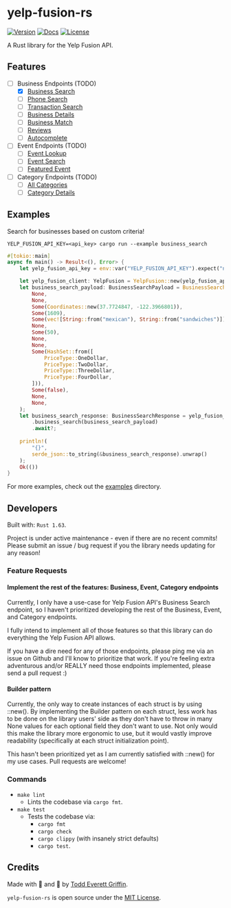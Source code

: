 # yelp-fusion-rs

[![Version](https://img.shields.io/crates/v/yelp-fusion-rs)](https://crates.io/crates/yelp-fusion-rs)
[![Docs](https://docs.rs/yelp-fusion-rs/badge.svg)](https://docs.rs/yelp-fusion-rs)
[![License](https://img.shields.io/crates/l/yelp-fusion-rs)](https://crates.io/crates/yelp-fusion-rs)

A Rust library for the Yelp Fusion API.

## Features

- [ ] Business Endpoints (TODO)
  - [X] [Business Search](https://www.yelp.com/developers/documentation/v3/business_search)
  - [ ] [Phone Search](https://www.yelp.com/developers/documentation/v3/business_search_phone)
  - [ ] [Transaction Search](https://www.yelp.com/developers/documentation/v3/transaction_search)
  - [ ] [Business Details](https://www.yelp.com/developers/documentation/v3/business)
  - [ ] [Business Match](https://www.yelp.com/developers/documentation/v3/business_match)
  - [ ] [Reviews](https://www.yelp.com/developers/documentation/v3/business_reviews)
  - [ ] [Autocomplete](https://www.yelp.com/developers/documentation/v3/autocomplete)
- [ ] Event Endpoints (TODO)
  - [ ] [Event Lookup](https://www.yelp.com/developers/documentation/v3/event)
  - [ ] [Event Search](https://www.yelp.com/developers/documentation/v3/event_search)
  - [ ] [Featured Event](https://www.yelp.com/developers/documentation/v3/featured_event)
- [ ] Category Endpoints (TODO)
  - [ ] [All Categories](https://www.yelp.com/developers/documentation/v3/all_categories)
  - [ ] [Category Details](https://www.yelp.com/developers/documentation/v3/category)

## Examples

Search for businesses based on custom criteria!

`YELP_FUSION_API_KEY=<api_key> cargo run --example business_search`

```rust
#[tokio::main]
async fn main() -> Result<(), Error> {
    let yelp_fusion_api_key = env::var("YELP_FUSION_API_KEY").expect("no Yelp Fusion API key");

    let yelp_fusion_client: YelpFusion = YelpFusion::new(yelp_fusion_api_key, None);
    let business_search_payload: BusinessSearchPayload = BusinessSearchPayload::new(
        None,
        None,
        Some(Coordinates::new(37.7724847, -122.3966801)),
        Some(1609),
        Some(vec![String::from("mexican"), String::from("sandwiches")]),
        None,
        Some(50),
        None,
        None,
        Some(HashSet::from([
            PriceType::OneDollar,
            PriceType::TwoDollar,
            PriceType::ThreeDollar,
            PriceType::FourDollar,
        ])),
        Some(false),
        None,
        None,
    );
    let business_search_response: BusinessSearchResponse = yelp_fusion_client
        .business_search(business_search_payload)
        .await?;
    
    println!(
        "{}",
        serde_json::to_string(&business_search_response).unwrap()
    );
    Ok(())
}
```

For more examples, check out the [examples](https://github.com/goddtriffin/yelp-fusion-rs/blob/main/examples) directory.

## Developers

Built with: `Rust 1.63`.

Project is under active maintenance - even if there are no recent commits!
Please submit an issue / bug request if you the library needs updating for any reason!

### Feature Requests

#### Implement the rest of the features: Business, Event, Category endpoints

Currently, I only have a use-case for Yelp Fusion API's Business Search endpoint,
so I haven't prioritized developing the rest of the Business, Event, and Category endpoints.

I fully intend to implement all of those features so that this library can do everything the Yelp Fusion API allows.

If you have a dire need for any of those endpoints, please ping me via an issue on Github and I'll know to prioritize that work.
If you're feeling extra adventurous and/or REALLY need those endpoints implemented, please send a pull request :)

#### Builder pattern

Currently, the only way to create instances of each struct is by using ::new().
By implementing the Builder pattern on each struct, less work has to be done on the library users' side as they don't 
have to throw in many None values for each optional field they don't want to use.
Not only would this make the library more ergonomic to use, but it would vastly improve readability (specifically at 
each struct initialization point).

This hasn't been prioritized yet as I am currently satisfied with ::new() for my use cases.
Pull requests are welcome!

### Commands

- `make lint`
  - Lints the codebase via `cargo fmt`.
- `make test`
  - Tests the codebase via:
    - `cargo fmt`
    - `cargo check`
    - `cargo clippy` (with insanely strict defaults)
    - `cargo test`.

## Credits

Made with 🤬 and 🥲 by [Todd Everett Griffin](https://www.toddgriffin.me/).

`yelp-fusion-rs` is open source under the [MIT License](https://github.com/goddtriffin/yelp-fusion-rs/blob/main/LICENSE).
